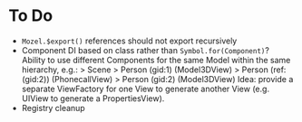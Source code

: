 To Do
=====

- `Mozel.$export()` references should not export recursively
- Component DI based on class rather than `Symbol.for(Component)`?
    Ability to use different Components for the same Model within the same hierarchy, e.g.:
        > Scene
            > Person (gid:1) (Model3DView)
                > Person (ref:(gid:2)) (PhonecallView)
            > Person (gid:2) (Model3DView)
    Idea: provide a separate ViewFactory for one View to generate another View (e.g. UIView to generate a PropertiesView).
- Registry cleanup  
